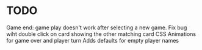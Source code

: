 # TODO
Game end: game play doesn't work after selecting a new game.
Fix bug wiht double click on card showing the other matching card
CSS
Animations for game over and player turn
Adds defaults for empty player names

